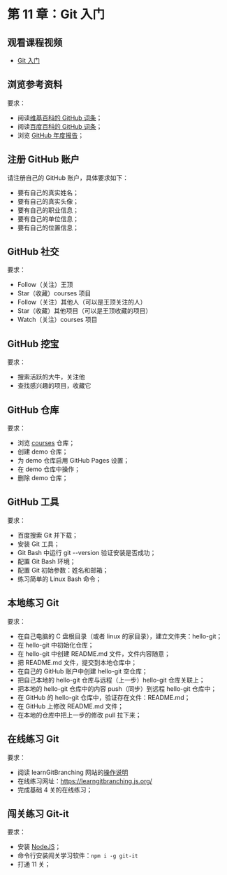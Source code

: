# 第 11 章：Git 入门

## 观看课程视频

- [Git 入门](https://ke.qq.com/course/225248)

## 浏览参考资料

要求：
- 阅读[维基百科的 GitHub 词条](https://en.wikipedia.org/wiki/GitHub)；
- 阅读[百度百科的 GitHub 词条](http://baike.baidu.com/link?url=C0P6zQ2i5GLqeW37GmJy4pnenkOULvsqYdSiNXzpnu0bxP98TAAnLa-lqU2Gpgtsv_L_a2QmrrHLmiVclxNaDq)；
- 浏览 [GitHub 年度报告](https://octoverse.github.com/)；

## 注册 GitHub 账户

请注册自己的 GitHub 账户，具体要求如下：
- 要有自己的真实姓名；
- 要有自己的真实头像；
- 要有自己的职业信息；
- 要有自己的单位信息；
- 要有自己的位置信息；

## GitHub 社交

要求：
- Follow（关注）王顶
- Star（收藏）courses 项目
- Follow（关注）其他人（可以是王顶关注的人）
- Star（收藏）其他项目（可以是王顶收藏的项目）
- Watch（关注）courses 项目

## GitHub 挖宝

要求：
- 搜索活跃的大牛，关注他
- 查找感兴趣的项目，收藏它

## GitHub 仓库

要求：
- 浏览 [courses](https://github.com/wangding/courses) 仓库；
- 创建 demo 仓库；
- 为 demo 仓库启用 GitHub Pages 设置；
- 在 demo 仓库中操作；
- 删除 demo 仓库；

## GitHub 工具

要求：
- 百度搜索 Git 并下载；
- 安装 Git 工具；
- Git Bash 中运行 git --version 验证安装是否成功；
- 配置 Git Bash 环境；
- 配置 Git 初始参数：姓名和邮箱；
- 练习简单的 Linux Bash 命令；

## 本地练习 Git

要求：
- 在自己电脑的 C 盘根目录（或者 linux 的家目录），建立文件夹：hello-git；
- 在 hello-git 中初始化仓库；
- 在 hello-git 中创建 README.md 文件，文件内容随意；
- 把 README.md 文件，提交到本地仓库中；
- 在自己的 GitHub 账户中创建 hello-git 空仓库；
- 把自己本地的 hello-git 仓库与远程（上一步）hello-git 仓库关联上；
- 把本地的 hello-git 仓库中的内容 push（同步）到远程 hello-git 仓库中；
- 在 GitHub 的 hello-git 仓库中，验证存在文件：README.md；
- 在 GitHub 上修改 README.md 文件；
- 在本地的仓库中把上一步的修改 pull 拉下来；

## 在线练习 Git

要求：
- 阅读 learnGitBranching 网站的[操作说明](https://github.com/pcottle/learnGitBranching/blob/master/README.md)
- 在线练习网址：https://learngitbranching.js.org/
- 完成基础 4 关的在线练习；

## 闯关练习 Git-it

要求：
- 安装 [NodeJS](https://nodejs.org/en/)；
- 命令行安装闯关学习软件：`npm i -g git-it`
- 打通 11 关；
